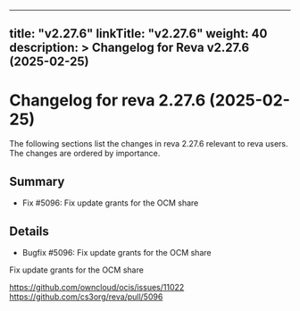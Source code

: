 
---
title: "v2.27.6"
linkTitle: "v2.27.6"
weight: 40
description: >
  Changelog for Reva v2.27.6 (2025-02-25)
---

Changelog for reva 2.27.6 (2025-02-25)
=======================================

The following sections list the changes in reva 2.27.6 relevant to
reva users. The changes are ordered by importance.

Summary
-------

*   Fix #5096: Fix update grants for  the OCM share

Details
-------

*   Bugfix #5096: Fix update grants for  the OCM share

   Fix update grants for the OCM share

   https://github.com/owncloud/ocis/issues/11022
   https://github.com/cs3org/reva/pull/5096

